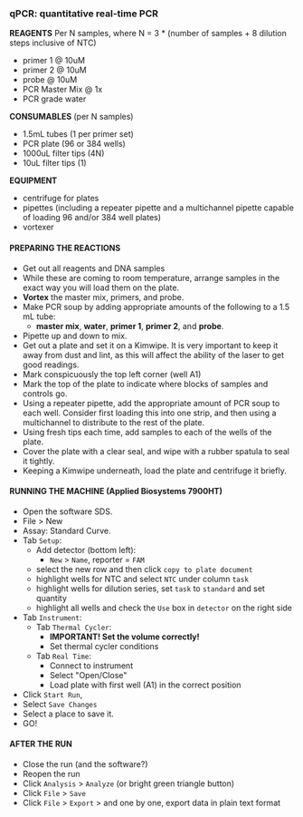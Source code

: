 ### qPCR: quantitative real-time PCR

**REAGENTS**
Per N samples, where N = 3 * (number of samples + 8 dilution steps inclusive of NTC)
- primer 1 @ 10uM
- primer 2 @ 10uM
- probe @ 10uM
- PCR Master Mix @ 1x
- PCR grade water

**CONSUMABLES** (per N samples)
- 1.5mL tubes (1 per primer set)
- PCR plate (96 or 384 wells)
- 1000uL filter tips (4N)
- 10uL filter tips (1)

**EQUIPMENT**
- centrifuge for plates
- pipettes (including a repeater pipette and a multichannel pipette capable of loading 96 and/or 384 well plates)
- vortexer

#### PREPARING THE REACTIONS
- Get out all reagents and DNA samples
- While these are coming to room temperature, arrange samples in the exact way you will load them on the plate.
- **Vortex** the master mix, primers, and probe.
- Make PCR soup by adding appropriate amounts of the following to a 1.5 mL tube:
  - **master mix**, **water**, **primer 1**, **primer 2**, and **probe**.
- Pipette up and down to mix.
- Get out a plate and set it on a Kimwipe. It is very important to keep it away from dust and lint, as this will affect the ability of the laser to get good readings.
- Mark conspicuously the top left corner (well A1)
- Mark the top of the plate to indicate where blocks of samples and controls go.
- Using a repeater pipette, add the appropriate amount of PCR soup to each well. Consider first loading this into one strip, and then using a multichannel to distribute to the rest of the plate.
- Using fresh tips each time, add samples to each of the wells of the plate.
- Cover the plate with a clear seal, and wipe with a rubber spatula to seal it tightly.
- Keeping a Kimwipe underneath, load the plate and centrifuge it briefly.

#### RUNNING THE MACHINE (Applied Biosystems 7900HT)
- Open the software SDS.
- File > New
- Assay: Standard Curve.
- Tab `Setup`:
  - Add detector (bottom left):
    - `New` > `Name`, reporter = `FAM`
  - select the new row and then click `copy to plate document`
  - highlight wells for NTC and select `NTC` under column `task`
  - highlight wells for dilution series, set `task` to `standard` and set quantity
  - highlight all wells and check the `Use` box in `detector` on the right side
- Tab `Instrument`:
  - Tab `Thermal Cycler`:
    - **IMPORTANT! Set the volume correctly!**
    - Set thermal cycler conditions
  - Tab `Real Time`:
    - Connect to instrument
    - Select "Open/Close"
    - Load plate with first well (A1) in the correct position
- Click `Start Run`,
- Select `Save Changes`
- Select a place to save it.
- GO!

#### AFTER THE RUN
- Close the run (and the software?)
- Reopen the run
- Click `Analysis` > `Analyze` (or bright green triangle button)
- Click `File` > `Save`
- Click `File` > `Export` > and one by one, export data in plain text format
